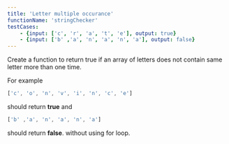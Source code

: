 ```yaml
---
title: 'Letter multiple occurance'
functionName: 'stringChecker'
testCases:
    - {input: ['c', 'r', 'a', 't', 'e'], output: true}
    - {input: ['b' ,'a', 'n', 'a', 'n', 'a'], output: false}
---
```



Create a function to return true if an array of letters does not contain same letter more than one time.

For example 
```js
['c', 'o', 'n', 'v', 'i', 'n', 'c', 'e']
``` 
should <span class="flex">return **true** and 
```js
['b' ,'a', 'n', 'a', 'n', 'a']
``` 
should return **false**. without using for loop.